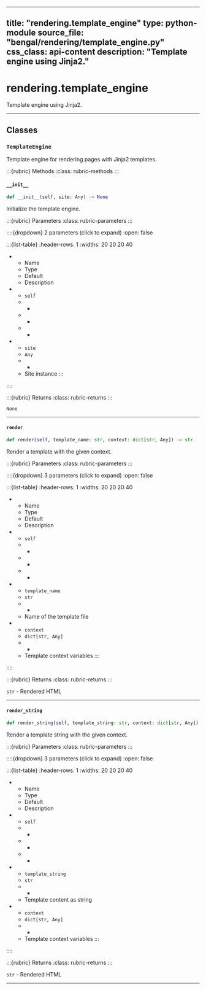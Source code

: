 
---
title: "rendering.template_engine"
type: python-module
source_file: "bengal/rendering/template_engine.py"
css_class: api-content
description: "Template engine using Jinja2."
---

# rendering.template_engine

Template engine using Jinja2.

---

## Classes

### `TemplateEngine`


Template engine for rendering pages with Jinja2 templates.




:::{rubric} Methods
:class: rubric-methods
:::
#### `__init__`
```python
def __init__(self, site: Any) -> None
```

Initialize the template engine.



:::{rubric} Parameters
:class: rubric-parameters
:::

::::{dropdown} 2 parameters (click to expand)
:open: false

:::{list-table}
:header-rows: 1
:widths: 20 20 20 40

* - Name
  - Type
  - Default
  - Description
* - `self`
  - -
  - -
  - -
* - `site`
  - `Any`
  - -
  - Site instance
:::

::::

:::{rubric} Returns
:class: rubric-returns
:::

`None`




---
#### `render`
```python
def render(self, template_name: str, context: dict[str, Any]) -> str
```

Render a template with the given context.



:::{rubric} Parameters
:class: rubric-parameters
:::

::::{dropdown} 3 parameters (click to expand)
:open: false

:::{list-table}
:header-rows: 1
:widths: 20 20 20 40

* - Name
  - Type
  - Default
  - Description
* - `self`
  - -
  - -
  - -
* - `template_name`
  - `str`
  - -
  - Name of the template file
* - `context`
  - `dict[str, Any]`
  - -
  - Template context variables
:::

::::

:::{rubric} Returns
:class: rubric-returns
:::

`str` - Rendered HTML




---
#### `render_string`
```python
def render_string(self, template_string: str, context: dict[str, Any]) -> str
```

Render a template string with the given context.



:::{rubric} Parameters
:class: rubric-parameters
:::

::::{dropdown} 3 parameters (click to expand)
:open: false

:::{list-table}
:header-rows: 1
:widths: 20 20 20 40

* - Name
  - Type
  - Default
  - Description
* - `self`
  - -
  - -
  - -
* - `template_string`
  - `str`
  - -
  - Template content as string
* - `context`
  - `dict[str, Any]`
  - -
  - Template context variables
:::

::::

:::{rubric} Returns
:class: rubric-returns
:::

`str` - Rendered HTML




---


